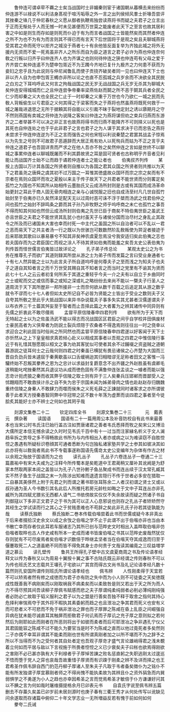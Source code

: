 <!-- { "loadSidebar": true } -->
　　鲁仲连可谓卓荦不覉之士矣当战国时士非媚秦则宦于诸国朝从暮横去来纷纷而仲连游不以禄说不以利洁身髙视于喧汚垢辱之外一言之出列侯倾风羣士折喙吾尝评其挫秦之锋几于仲尼春秋之义愿从御者执鞭焉独尝读燕将书而疑之夫君子之立言出于正而无惭处于人而无憾一时未见甚便而万世莫之能废者此天下之至言也故其居利害之中如是则生而存如是则死而仆迫于有为而言者战国之士皆能然矣而其然者仲连之所不为也不为有为而言则其不得已而有言天下后世固将于是观之矣且夫聊城燕将受其君之命而死守以拒齐之城没于燕者七十有余他皆反面复举为齐独此城之将外无援内无资而不爱一死焉虽非齐人之所乐而自为臣之道言之君子必许为燕也仲连奈何敎之行叛以归齐乎曰仲连齐人也为齐谋之也则何待仲连之狭也仲连苟有父母之爱于齐齐尝亡矣仲连逺不为楚申包胥近不为王躅今齐地已复什九极齐之力何患不获而为妾妇之忠乎且为此说则与仲尼闻鲁乱而使子贡挠齐破吴者同一见也曰仲连天下士也非以齐人自为也申包胥王蠋亦非所以论之也直不忍孤城之兵岁余而不决欲全其民脱之白刃之下耳呜呼此又何言之拘哉战国之民无岁无战战国之兵无岁无杀其为聊城大矣仲连安得城城而仁之且仲连尝争帝秦率梁燕佐赵而鬬之所不恶于鬬其兵者全民之仁少而却秦之义大也全民之仁止于一时却秦之义重于万世也今乃欲仁一城之民而先敎人背叛偷生以亏君臣之义何其得之于梁客而失之于燕将也然虽燕将既死何救于一城之屠哉进退思之无所于据頼其将自能以义引裁不昧于裂地定封之诱以隳期月之守不然则燕国有卖城之将仲连为说降之客矣曰仲连之为燕将谋但劝之束兵归燕而东游齐之二者举甚不可以决之非正言也故燕将得书而归燕不能降齐不可则择义以死也是其死也自仲连处之也于乎此非君子之言也君子之为人谋于其求决于已而忠告之燕将未尝求于仲连仲连逆为不正之言而强告之何也宋牼以利说秦楚之君罢其战孟子惊焉以为先生之号则不可故君子恶遁辞而大居正焉有劝人以死徇兵而姑为不正之言乎夫仲连之道君子也吾固详责而严求之在他人吾亦不咎之矣然仲连之言如是世终不以聊城之事累仲连者以聊城既屠而不利其爵故贤之耳是固可贤者也古称明乎齐音者见利能让而战国齐士始不让而趋于谲若仲连者士之能让者也
　　伯夷叔齐列传
　　某按上古国以万计其各国之所贤者则自推以为各国之君其众国之所贤者则共推以为天下之君虽尧之唐舜之虞其初不过万国之一耳惟其徳盛故众国环而宗之宗之矣而有不宗者在焉则众国环而攻之夏殷以来主于传子故天下之共君者不能世贤而分则畧定矣孤竹之为国也不知其所从始相传云墨胎氏又云成汤所封则是古或有其国而成汤革命始更封之耳此于商人固无骨肉相连之亲与心诚悦服之旧也自成汤至纣凡几世自孤竹始封至于伯夷亦已久矣然泽足配天无以过周纣恶可诛不浮于桀而汤武之伐君伯仲之间也孤竹之始封不辞鸣条之爵而其子孙乃非牧野之师乎呜呼商之未亡也孤竹之事吾不得而知其何如也然但云成汤所封则伯夷之先世已臣于商矣不特伯夷世臣之虽武王亦且世臣之夫君之不能世贤其乱犹小也纣虽天子与诸侯分国而治尽纣之身乱止其政令之所及而已诸国未大害也幸而纣死一中主代之虽国之所以自治者可以不乱以一君之恶而易天下之共主者汤一行之既以为世骇岂可数数然阶乱敎叛使为羿浞者接迹于后来耶故其歌曰以暴易暴兮不知其非矣神农虞夏忽焉没兮我安适归矣此伯夷之志也若夫国存而为之君臣国亡而视之涂人不待其贤如伯夷而能羞之矣吾太史公表伯夷为列传首而怪世儒言伯夷皆过故详论之
　　孔子弟子传总论
　　某观太史公之为书务在推尊孔子而欲广其道则録其所尝从游之士为弟子传而发篇之言曰受业身通者七十有七人然异能之士以为此言夫子所自道呜呼是何尊夫子之至而浅之为知夫子也夫子之道自其知者言之而千万世受其赐自其不知者言之而当时之党里有不谕其为贤而此七十七人之云云者初复何所系于其道之重轻乎今夫一介之夫有以自立于乡曲同时之士或昵而交之或信而事之或知之深或礼之略纷纷去来尚不能以一槩夫子行圣人之道周流于天下其所歴非一邦所接非一士而奈何欲从数千百载之后追定其从游之数乎就令不谬而七十七人者但如太史所记自不必皆为贤能之士皆出于受业之数则夫子又自夸其所敎之至此乎大抵战国以来异书杂说载夫子事多失实其尤甚者汉儒遂谓夫子以布衣养三千士葢其舛妄至于智者而止吾择此篇之大者畧为之辨其诸传中同异则有先儒之折衷此不敢尽僣焉
　　孟甞平原信陵春申四君列传
　　欲有所为于天下而无特起之士以为之佐虽汤武不能以得志而况战国区区君臣之间乎自学校井田俱废材士豪民高者为义侠卑者为防説土裂兵烦隠于农桑者不得逸焉则往往出一时之侥幸以求迎合之利此固当时俗尚之所同然也而孟甞平原信陵春申四君遂以好客闻于天下士亦忻然从之上下皇皇相求真若倾心赴义以相成其事者以吾观之四君之中惟信陵行事近于有礼惜其慤愿既以桓文之事为劝其客犹似可使者其余不过餔啜之资盗贼之道朝暮游説之徒耳何士之云哉何则四君之时秦虽已横犹有畏忌诸侯之心齐楚为大国而三晋自负劲兵皆未遽屈于秦黄歇虽以口舌缓祸迨其归相暗谬无足称者田文之客惟一冯驩终始不忍叛其豢养之恩为之忠计以求益封复爵意念不出齐疆之外赵胜虽有虞卿毛遂稍能叱咤挫秦然其兵退议功从成而徳色固有不满鲁仲连张孟谈之一噱者而能以强志竒计扼虎狼之秦而收其弊乎信陵之取士则有异于三人矣秦兵压邯郸而晋鄙受人之怵翺翔而不敢救挟计杀之自不失为忠于宗国未闻为姊弟骨肉之情也赴赵赵存归魏魏重终信陵之身秦人不敢肆力而噬而侯朱之义死毛薛之正諌就同时诸客求之亦所谓彼善于此者天方授秦愚智同弊中华冠带之区不数十年荡为虚莾而谈四君之事者至今徒脍炙其能好士亦不辨士之何如也其罔乎哉



　　剡源文集巻二十二
　　钦定四库全书
　　剡源文集巻二十三　　　元　戴表元　撰杂著
　　读国语
　　国语有二十一篇用周公本及补音防校自有此书来最善本也当宋公时韦氏注巳始行盖古注如贾唐诸君之善者韦氏悉择而牧之矣宋公又博洽大儒所定本信无憾余读之久时时见韦氏千百中有十一过当而注家縁名析义于文人澜趋阜拆之势导之多不得畅故此书所为与内传相出入者亦或病之以为难读窃不自胜悾悾之愚遇有所疑标识卷顔其可通者悉断为句岂独私诸家塾共学之士参其如彼决其如此亦将有以敎我者焉此书不专载事遂称国语先儒竒太史公变编年为杂体有作古之材以余观之殆放于国语而为之也
　　读孔丛子
　　孔丛子六卷连丛子一卷通二十三篇嘉祐中有宋大夫咸为之注释今所传蜀本是矣乾道中王君蔺稍又厘补其讹阙是为舒家本然取两家本阅之盖皆以为孔子八世孙鲋子鱼丛聚成书而连丛续于汉太常孔臧其实不然子鱼生于战国之末一为陈涉出知难而退遗言隠行不传于世者必多安在猎取一二自暴其美侈然上附于先君之列而谓之著书耶张耳陈余二人者汉初谓之贤士又或以叔孙通为圣人今书数引其名此后人所推托若房元龄杜如晦之于文中子耳连丛亦非孔臧所为其四赋尤猥劣无西都人语气二书依傍故实仅仅不失余故读而疑之然诸子书自列御冦以下多非正文君子之于书为其可以正人心息邪说也则存之孔丛子者矫矫然守其经生之学试读而行之其心之于贫贱患难也不苟辞之矣此非孔氏子孙若其徒孰能为哉
　　读蔡氏独断
　　蔡氏独断二巻本传载伯喈尝着此书而世儒或疑今本非真出于后来者掇拾汉史余文以成之余攷之伯喈之学不止于此谓不出于伯喈亦非也当由本书散亡幸而存者仅此耳若车服诸志乃其所已创与范晔史文时相出入盖晔取伯喈非仿伯喈者取晔也古人作史咸有所本一史成而诸书皆废伯喈之书其以范晔史废哉然犹仅存则犹有不可尽废焉者矣伯喈才识数倍于晔继孟坚者当在伯喈天夺其成逸而归至于偃蹇取死二人之道虽絶不同而皆不得免其身士亦何贵于文哉读其编竟之三叹益増学道之慕云
　　读孔壁传
　　鲁共王所得孔子壁中古文虞夏商周之书及传论语孝经释文以传为春秋又以为周易十翼按十翼之事不古陆氏既云非经谓之传则春秋不可以为传也班氏艺文志载共王壊孔子宅欲以广其宫而得古文尚书及礼记论语孝经凡数十篇然则孔安国所谓传则班氏所谓论语孝经也
　　佩韦辨
　　人性刚柔得于天宜若不可以矫焉者然有修之成徳而为君子亦有防之失中而为小人则不可徒委之天矣徳既成性既善我不病刚矣而以刚取祸我不病柔矣而以柔致咎是则又若出于天之所为而人力不得尽预其间吾读柳子厚佩韦赋感而悲之夫子厚谓纯柔纯弱者必削必薄纯刚纯强者必防必亡故取于韬义服利之君子以为之盟是行善矣吾独不释于取舍之指何其持心危择利审惴焉夺于其外将不暇执其素委躬而趋之也且泄冶之争其君而死义也安有义而可悲者义不可悲而不免于祸非泄冶之罪也而子厚罪之陈咸在昏上乱臣之间崛强自异病在犹未能尽诚直耳其触屏而拒敎君子何讥焉而子厚讥之充子厚之意则拟之若何然后为刚耶如此而刚者在所恶则将出于如彼而柔者而后可耶泄冶之争非遇孔宁仪父其君固能容之陈咸不过不能久为要官当是时不为陈咸之直而以他过竟死者多矣然则二子亦偶不幸耳非谓其不能柔而刚也世有所谓真刚者加之以所不堪而不为之辞予之所以不当得而不为之受何者其自处者定也吾观子厚竒才盛气言论雄峭得君之浅未覩着立何如而平居与敌以下言视施于所畏者悾悾之义已少衰矣夫子曰枨也欲焉得刚欲之害刚不必已甚亦孰有大于利禄者乎子厚悼苦諌之败名惩直躬之失职逃刚太过逡巡不悟而堕于党人之穽也哀哉吾故重惜子厚贤而有识疎于刚柔之辨不及详而择之也王君希圣作佩韦辞自西门豹范丹柳子厚诸人至朱夫子凡取于韦者备矣徴仆为之铭仆不能有所发独谓子厚宜慕刚者师之不得尚愧不能执柔故为其辨且仆之资外狷急而内巽弱惧学之不勇遂为小人之趋也亦幸因希圣之言而觉焉希圣才敏倍于仆方谦谦好问其以不腆之言为何如哉时屠维摄提格余月巳卯表元书
　　自袁氏字说至佩韦辨五篇删去不存藁久矣盖已卯岁前未居剡源时也庚子春有三衢王秀才从何处传写以讹缺见问余遂取而存诸篇中俯仰二十年文学志业一无所増益反若有愧于前如何如何
　　豢夸二氏诫
